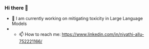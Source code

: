 ### Hi there 👋
- 🔭 I am currently working on mitigating toxicity in Large Language Models
- - 📫 How to reach me: https://www.linkedin.com/in/niyathi-allu-752221166/

<!--
**Niyathi3011/Niyathi3011** is a ✨ _special_ ✨ repository because its `README.md` (this file) appears on your GitHub profile.

Here are some ideas to get you started:


- 🌱 I’m currently learning 
- 👯 I’m looking to collaborate on ...
- 🤔 I’m looking for help with ...
- 💬 Ask me about ...
- 📫 How to reach me: ...
- 😄 Pronouns: ...
- ⚡ Fun fact: ...
-->
